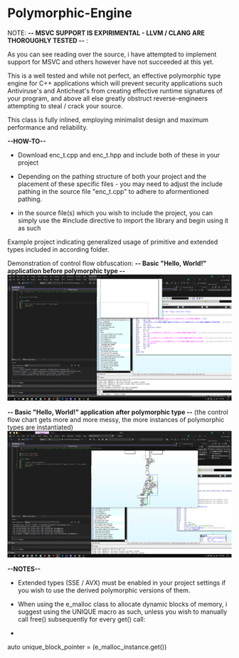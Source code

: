 # Polymorphic-Engine

NOTE: __-- MSVC SUPPORT IS EXPIRIMENTAL - LLVM / CLANG ARE THOROUGHLY TESTED --__ :

As you can see reading over the source, i have attempted to implement support for MSVC and others however have not succeeded at this yet. 

This is a well tested and while not perfect, an effective polymorphic type engine for C++ applications which will prevent security applications such Antiviruse's and Anticheat's from creating effective runtime signatures of your program, and above all else greatly obstruct reverse-engineers attempting to steal / crack your source.

This class is fully inlined, employing minimalist design and maximum performance and reliability.

__--HOW-TO--__

* Download enc_t.cpp and enc_t.hpp and include both of these in your project  

* Depending on the pathing structure of both your project and the placement of these specific files - you may need to adjust the include pathing in the source file "enc_t.cpp" to adhere to aformentioned pathing.

* in the source file(s) which you wish to include the project, you can simply use the #include directive to import the library and begin using it as such


Example project indicating generalized usage of primitive and extended types included in according folder.


Demonstration of control flow obfuscation:
__-- Basic "Hello, World!" application before polymorphic type --__
![IDA view of hello world C++ program before polymorphic engine](crypt2.png)

__-- Basic "Hello, World!" application after polymorphic type --__
(the control flow chart gets more and more messy, the more instances of polymorphic types are instantiated) 
![IDA view of hello world C++ program after polymorphic engine](crypt1.png)

__--NOTES--__

* Extended types (SSE / AVX) must be enabled in your project settings if you wish to use the derived polymorphic versions of them.

* When using the e_malloc class to allocate dynamic blocks of memory, i suggest using the UNIQUE macro as such, unless you wish to manually call free() subsequently for every get() call:
* 
auto unique_block_pointer = (e_malloc_instance.get())
